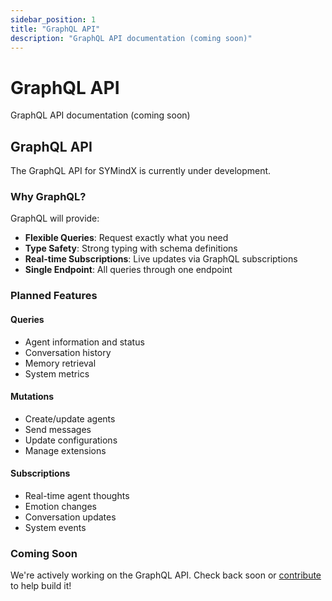 ```yaml
---
sidebar_position: 1
title: "GraphQL API"
description: "GraphQL API documentation (coming soon)"
---
```


# GraphQL API

GraphQL API documentation (coming soon)

## GraphQL API

The GraphQL API for SYMindX is currently under development.

### Why GraphQL?

GraphQL will provide:
- **Flexible Queries**: Request exactly what you need
- **Type Safety**: Strong typing with schema definitions
- **Real-time Subscriptions**: Live updates via GraphQL subscriptions
- **Single Endpoint**: All queries through one endpoint

### Planned Features

#### Queries
- Agent information and status
- Conversation history
- Memory retrieval
- System metrics

#### Mutations
- Create/update agents
- Send messages
- Update configurations
- Manage extensions

#### Subscriptions
- Real-time agent thoughts
- Emotion changes
- Conversation updates
- System events

### Coming Soon

We're actively working on the GraphQL API. Check back soon or [contribute](/docs/21-development/contributing) to help build it!
